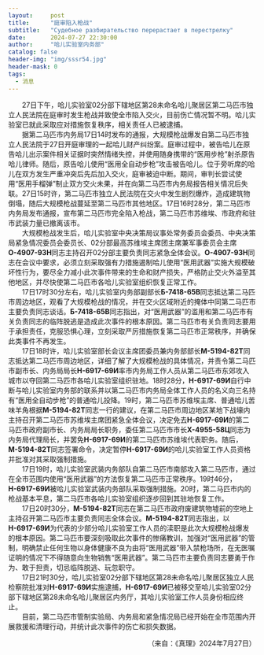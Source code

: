 ```yaml
---
layout:     post
title:      "庭审陷入枪战"
subtitle:   "Судебное разбирательство перерастает в перестрелку"
date:       2024-07-27 22:30:00
author:     "哈儿实验室内务部"
catalog: false
header-img: "img/sssr54.jpg"
header-mask: 0
tags:
  - 消息
---
```


&emsp;&emsp;27日下午，哈儿实验室02分部下辖地区第28未命名哈儿聚居区第二马匹市独立人民法院在庭审时发生枪战并致使全市陷入交火，目前伤亡情况暂不明。哈儿实验室已就此采取应对措施恢复秩序，相关责任人已被逮捕。  
&emsp;&emsp;据第二马匹市内务局17日14时发布的通报，大规模枪战爆发自第二马匹市独立人民法院于27日开庭审理的一起哈儿财产纠纷案。庭审过程中，被告哈儿在原告哈儿出示案件相关证据时突然情绪失控，并使用随身携带的“医用步枪”射杀原告哈儿律师。随后，原告哈儿使用“医用全自动步枪”攻击被告哈儿。位于旁听席的哈儿在双方发生严重冲突后先后加入交火，庭审被迫中断。期间，审判长尝试使用“医用手榴弹”制止双方交火未果，并在向第二马匹市内务局报告相关情况后失联。27日15时许，第二马匹市独立人民法院在交火中发生剧烈爆炸，造成建筑物倒塌，随后大规模枪战蔓延至第二马匹市其他地区。17日16时28分，第二马匹市内务局发布通报，宣布第二马匹市完全陷入枪战，第二马匹市苏维埃、市政府和驻市武装力量已撤离该市。  
&emsp;&emsp;大规模枪战发生后，哈儿实验室中央决策局议事处常务委员会委员、中央决策局紧急情况委员会委员长、02分部最高苏维埃主席团主席兼军事委员会主席**О-4907-93Н**同志主持召开02分部主要负责同志紧急全体会议。**О-4907-93Н**同志在会议中要求，必须立刻采取强有力措施遏制哈儿使用“医用武器”实施大规模破坏性行为，要尽全力减小此次事件带来的生命和财产损失，严格防止交火外溢至其他地区，并尽快使第二马匹市各哈儿实验室组织恢复正常工作。  
&emsp;&emsp;17日17时30分左右，哈儿实验室内务部副部长**Б-7418-65В**同志抵达第二马匹市周边地区，观看了大规模枪战的情况，并在交火区域附近的掩体中同第二马匹市主要负责同志谈话。**Б-7418-65В**同志指出，对“医用武器”的滥用和第二马匹市有关负责同志的临阵脱逃是造成此次事件的根本原因。第二马匹市有关负责同志要用于承担责任，克服恐惧心理，立刻采取严厉措施恢复第二马匹市正常秩序，并确保此类事件不再发生。  
&emsp;&emsp;17日18时许，哈儿实验室部长会议主席团委员兼内务部部长**М-5194-82Т**同志抵达第二马匹市周边地区，详细了解了大规模枪战的具体情况，并责令第二马匹市副市长、内务局局长**Н-6917-69И**率市内务局工作人员从第二马匹市东郊攻入城市以夺回第二马匹市各哈儿实验室组织驻地。18时28分，**Н-6917-69И**自行中断与哈儿实验室内务部的联系并以第二马匹市内务局全体工作人员的名义向三名持有“医用全自动步枪”的普通哈儿投降。19时，第二马匹市苏维埃主席、普通哈儿苦味羊角根据**М-5194-82Т**同志一行的建议，在第二马匹市周边地区某地下战壕内主持召开第二马匹市苏维埃主席团紧急全体会议，决定免去**Н-6917-69И**的第二马匹市政府副市长、内务局局长职务，委任第二马匹市市长**Х-4955-58Ц**同志为内务局代理局长，并罢免**Н-6917-69И**的第二马匹市苏维埃代表职务。随后，**М-5194-82Т**同志签署命令，决定暂停**Н-6917-69И**的哈儿实验室工作人员资格并批准对其采取强制措施。  
&emsp;&emsp;17日19时，哈儿实验室武装内务部队自第二马匹市南部攻入第二马匹市，通过在全市范围内使用“医用武器”的方法恢复第二马匹市正常秩序。19时46分，**Н-6917-69И**被哈儿实验室武装内务部队采取强制措施。20时，第二马匹市内的枪战基本平息，第二马匹市各哈儿实验室组织逐步回到其驻地恢复工作。  
&emsp;&emsp;17日20时30分，**М-5194-82Т**同志在第二马匹市政府废建筑物墟前的空地上主持召开第二马匹市主要负责同志全体会议。**М-5194-82Т**同志指出，以**Н-6917-69И**为代表的少部分哈儿实验室工作人员的渎职是此次大规模枪战爆发的根本原因。第二马匹市要深刻吸取此次事件的惨痛教训，加强对“医用武器”的管制，明确禁止任何生物以身体健康不良为由将“医用武器”带入禁枪场所，在无医嘱证明的情况下不得随意向生物销售“医用武器”。第二马匹市主要负责同志要勇于作为、敢于担责，切忌临阵脱逃、玩忽职守。  
&emsp;&emsp;17日21时30分，哈儿实验室02分部下辖地区第28未命名哈儿聚居区独立人民检察院批准对**Н-6917-69И**实施逮捕，**Н-6917-69И**已被移交至哈儿实验室02分部下辖地区第28未命名哈儿聚居区内务厅，其哈儿实验室工作人员身份相应终止。  
&emsp;&emsp;目前，第二马匹市管制实验局、内务局和紧急情况局已经开始在全市范围内开展救援和清理行动，并统计此次事件的伤亡和损失数据。
<div style="text-align: right">（来自：《真理》2024年7月27日）</div>